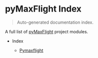 # pyMaxFlight Index

> Auto-generated documentation index.

A full list of [pyMaxFlight](https://github.com/Clarkson-IMPETUS/pyMaxFlight) project modules.

[comment]: <> (Handsdown is breaking its own index list for some reason? So this is a hacky way to fix it)
- Index

    - [Pymaxflight](src/pyMaxFlight/index.md#pymaxflight)
